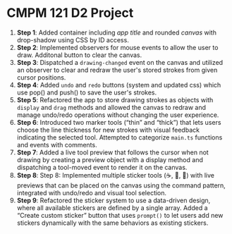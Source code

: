 # CMPM 121 D2 Project

1. **Step 1**: Added container including _app title_ and rounded _canvas_ with drop-shadow using CSS by ID access.
2. **Step 2**: Implemented observers for mouse events to allow the user to draw. Additonal button to clear the canvas.
3. **Step 3**: Dispatched a `drawing-changed` event on the canvas and utilized an observer to clear and redraw the user's stored strokes from given cursor positions.
4. **Step 4**: Added `undo` and `redo` buttons (system and updated css) which use pop() and push() to save the user's strokes.
5. **Step 5**: Refactored the app to store drawing strokes as objects with `display` and `drag` methods and allowed the canvas to redraw and manage undo/redo operations without changing the user experience.
6. **Step 6**: Introduced two marker tools (“thin” and “thick”) that lets users choose the line thickness for new strokes with visual feedback indicating the selected tool. Attempted to categorize `main.ts` functions and events with comments.
7. **Step 7**: Added a live tool preview that follows the cursor when not drawing by creating a preview object with a display method and dispatching a tool-moved event to render it on the canvas.
8. **Step 8**: Step 8: Implemented multiple sticker tools (☕, 🍪, 🍩) with live previews that can be placed on the canvas using the command pattern, integrated with undo/redo and visual tool selection.
9. **Step 9**: Refactored the sticker system to use a data-driven design, where all available stickers are defined by a single array. Added a “Create custom sticker” button that uses `prompt()` to let users add new stickers dynamically with the same behaviors as existing stickers.
